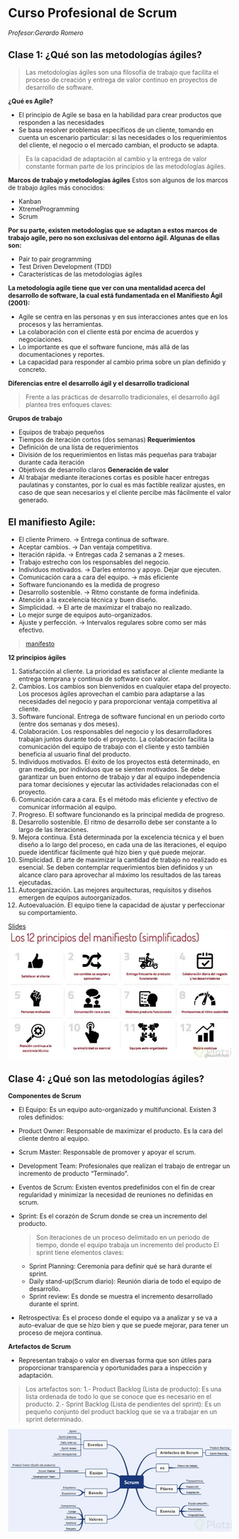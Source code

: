 # Curso Profesional de Scrum
*Profesor:Gerardo Romero*

## Clase 1: ¿Qué son las metodologías ágiles?

> Las metodologías ágiles son una filosofía de trabajo que facilita el proceso de creación y entrega de valor continuo en proyectos de desarrollo de software.

**¿Qué es Agile?**
 - El principio de Agile se basa en la habilidad para crear productos que responden a las necesidades 
 - Se basa resolver problemas específicos de un cliente, tomando en cuenta un escenario particular: 
   si las necesidades o los requerimientos del cliente, el negocio o el mercado cambian, el producto se adapta.

> Es la  capacidad de adaptación al cambio y la entrega de valor constante forman parte de los principios de las metodologías ágiles.

**Marcos de trabajo y metodologías ágiles**
Estos son algunos de los marcos de trabajo ágiles más conocidos:

- Kanban
- XtremeProgramming
- Scrum

**Por su parte, existen metodologías que se adaptan a estos marcos de trabajo agile, pero no son exclusivas del entorno ágil. Algunas de ellas son:**

- Pair to pair programming
- Test Driven Development (TDD)
- Características de las metodologías ágiles

**La metodología agile tiene que ver con una mentalidad acerca del desarrollo de software, la cual está fundamentada en el Manifiesto Ágil (2001):**

- Agile se centra en las personas y en sus interacciones antes que en los procesos y las herramientas.
- La colaboración con el cliente está por encima de acuerdos y negociaciones.
- Lo importante es que el software funcione, más allá de las documentaciones y reportes.
- La capacidad para responder al cambio prima sobre un plan definido y concreto.

**Diferencias entre el desarrollo ágil y el desarrollo tradicional**
> Frente a las prácticas de desarrollo tradicionales, el desarrollo ágil plantea tres enfoques claves:

**Grupos de trabajo**
- Equipos de trabajo pequeños
- Tiempos de iteración cortos (dos semanas)
**Requerimientos**
- Definición de una lista de requerimientos
- División de los requerimientos en listas más pequeñas para trabajar durante cada iteración
- Objetivos de desarrollo claros
**Generación de valor**
- Al trabajar mediante iteraciones cortas es posible hacer entregas paulatinas y constantes, 
por lo cual es más factible realizar ajustes, en caso de que sean necesarios y el cliente percibe 
más fácilmente el valor generado.

## El manifiesto Agile:

- El cliente Primero. -> Entrega continua de software.
- Aceptar cambios. -> Dan ventaja competitiva.
- Iteración rápida. -> Entregas cada 2 semanas a 2 meses.
- Trabajo estrecho con los responsables del negocio.
- Individuos motivados. -> Darles entorno y apoyo. Dejar que ejecuten.
- Comunicación cara a cara del equipo. -> más eficiente
- Software funcionando es la medida de progreso
- Desarrollo sostenible. -> Ritmo constante de forma indefinida.
- Atención a la excelencia técnica y buen diseño.
- Simplicidad. -> El arte de maximizar el trabajo no realizado.
- Lo mejor surge de equipos auto-organizados.
- Ajuste y perfección. -> Intervalos regulares sobre como ser más efectivo.

> [manifesto](https://agilemanifesto.org/iso/es/manifesto.html)

**12 principios ágiles**

1. Satisfacción al cliente. La prioridad es satisfacer al cliente mediante la entrega temprana y continua de software con valor.
2. Cambios. Los cambios son bienvenidos en cualquier etapa del proyecto. Los procesos ágiles aprovechan el cambio para adaptarse a las necesidades del negocio y para proporcionar ventaja competitiva al cliente.
3. Software funcional. Entrega de software funcional en un periodo corto (entre dos semanas y dos meses).
4. Colaboración. Los responsables del negocio y los desarrolladores trabajan juntos durante todo el proyecto. La colaboración facilita la comunicación del equipo de trabajo con el cliente y esto también beneficia al usuario final del producto.
5. Individuos motivados. El éxito de los proyectos está determinado, en gran medida, por individuos que se sienten motivados. Se debe garantizar un buen entorno de trabajo y dar al equipo independencia para tomar decisiones y ejecutar las actividades relacionadas con el proyecto.
6. Comunicación cara a cara. Es el método más eficiente y efectivo de comunicar información al equipo.
7. Progreso. El software funcionando es la principal medida de progreso.
8. Desarrollo sostenible. El ritmo de desarrollo debe ser constante a lo largo de las iteraciones.
9. Mejora continua. Está determinada por la excelencia técnica y el buen diseño a lo largo del proceso, en cada una de las iteraciones, el equipo puede identificar fácilmente qué hizo bien y qué puede mejorar.
10. Simplicidad. El arte de maximizar la cantidad de trabajo no realizado es esencial. Se deben contemplar requerimientos bien definidos y un alcance claro para aprovechar al máximo los resultados de las tareas ejecutadas.
11. Autoorganización. Las mejores arquitecturas, requisitos y diseños emergen de equipos autoorganizados.
12. Autoevaluación. El equipo tiene la capacidad de ajustar y perfeccionar su comportamiento.

[Slides](./info/slides-scrum.pdf) 
![Slides](./info/scrum_1.png) 


## Clase 4: ¿Qué son las metodologías ágiles?

**Componentes de Scrum**
- El Equipo: Es un equipo auto-organizado y multifuncional. Existen 3 roles definidos:
- Product Owner: Responsable de maximizar el producto. Es la cara del cliente dentro al equipo.
- Scrum Master: Responsable de promover y apoyar el scrum.
- Development Team: Profesionales que realizan el trabajo de entregar un incremento de producto “Terminado”.
- Eventos de Scrum: Existen eventos predefinidos con el fin de crear regularidad y minimizar la necesidad de reuniones no definidas en scrum.

- Sprint: Es el corazón de Scrum donde se crea un incremento del producto. 
    > Son iteraciones de un proceso delimitado en un periodo de tiempo, donde el equipo trabaja un incremento del producto El sprint tiene elementos claves:
	- Sprint Planning: Ceremonia para definir qué se hará durante el sprint.
	- Daily stand-up(Scrum diario): Reunión diaria de todo el equipo de desarrollo.
	- Sprint review: Es donde se muestra el incremento desarrollado durante el sprint.
- Retrospectiva: Es el proceso donde el equipo va a analizar y se va a auto-evaluar de que se hizo bien y que se puede mejorar, para tener un proceso de mejora continua.

**Artefactos de Scrum**
-  Representan trabajo o valor en diversas forma que son útiles para proporcionar transparencia y oportunidades para a inspección y adaptación. 
> Los artefactos son:
1.- Product Backlog (Lista de producto): Es una lista ordenada de todo lo que se conoce que es necesario en el producto.
2.- Sprint Backlog  (Lista de pendientes del sprint): Es un pequeño conjunto del product backlog que se va a trabajar en un sprint determinado.

![scrum_2](./info/scrum_2.png)